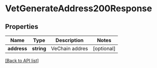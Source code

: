 # VetGenerateAddress200Response

## Properties

Name | Type | Description | Notes
------------ | ------------- | ------------- | -------------
**address** | **string** | VeChain addres | [optional]

[[Back to API list]](../../README.md#api-endpoints)
